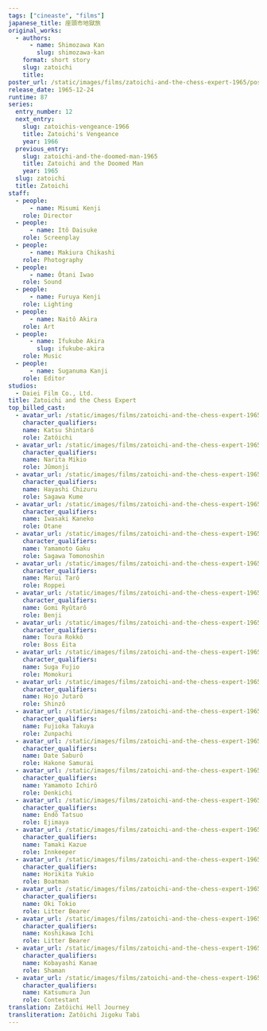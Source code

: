 ```yaml
---
tags: ["cineaste", "films"]
japanese_title: 座頭市地獄旅
original_works:
  - authors:
      - name: Shimozawa Kan
        slug: shimozawa-kan
    format: short story
    slug: zatoichi
    title:
poster_url: /static/images/films/zatoichi-and-the-chess-expert-1965/posters/poster.webp
release_date: 1965-12-24
runtime: 87
series:
  entry_number: 12
  next_entry:
    slug: zatoichis-vengeance-1966
    title: Zatoichi's Vengeance
    year: 1966
  previous_entry:
    slug: zatoichi-and-the-doomed-man-1965
    title: Zatoichi and the Doomed Man
    year: 1965
  slug: zatoichi
  title: Zatoichi
staff:
  - people:
      - name: Misumi Kenji
    role: Director
  - people:
      - name: Itô Daisuke
    role: Screenplay
  - people:
      - name: Makiura Chikashi
    role: Photography
  - people:
      - name: Ôtani Iwao
    role: Sound
  - people:
      - name: Furuya Kenji
    role: Lighting
  - people:
      - name: Naitô Akira
    role: Art
  - people:
      - name: Ifukube Akira
        slug: ifukube-akira
    role: Music
  - people:
      - name: Suganuma Kanji
    role: Editor
studios:
  - Daiei Film Co., Ltd.
title: Zatoichi and the Chess Expert
top_billed_cast:
  - avatar_url: /static/images/films/zatoichi-and-the-chess-expert-1965/cast-avatars/shintaro-katsu-0.webp
    character_qualifiers:
    name: Katsu Shintarô
    role: Zatôichi
  - avatar_url: /static/images/films/zatoichi-and-the-chess-expert-1965/cast-avatars/mikio-narita-0.webp
    character_qualifiers:
    name: Narita Mikio
    role: Jûmonji
  - avatar_url: /static/images/films/zatoichi-and-the-chess-expert-1965/cast-avatars/chizuru-hayashi-0.webp
    character_qualifiers:
    name: Hayashi Chizuru
    role: Sagawa Kume
  - avatar_url: /static/images/films/zatoichi-and-the-chess-expert-1965/cast-avatars/kaneko-iwasaki-0.webp
    character_qualifiers:
    name: Iwasaki Kaneko
    role: Otane
  - avatar_url: /static/images/films/zatoichi-and-the-chess-expert-1965/cast-avatars/gaku-yamamoto-0.webp
    character_qualifiers:
    name: Yamamoto Gaku
    role: Sagawa Tomonoshin
  - avatar_url: /static/images/films/zatoichi-and-the-chess-expert-1965/cast-avatars/taro-marui-0.webp
    character_qualifiers:
    name: Marui Tarô
    role: Roppei
  - avatar_url: /static/images/films/zatoichi-and-the-chess-expert-1965/cast-avatars/ryutaro-gomi-0.webp
    character_qualifiers:
    name: Gomi Ryûtarô
    role: Benji
  - avatar_url: /static/images/films/zatoichi-and-the-chess-expert-1965/cast-avatars/rokko-tora-0.webp
    character_qualifiers:
    name: Toura Rokkô
    role: Boss Eita
  - avatar_url: /static/images/films/zatoichi-and-the-chess-expert-1965/cast-avatars/fujio-suga-0.webp
    character_qualifiers:
    name: Suga Fujio
    role: Momokuri
  - avatar_url: /static/images/films/zatoichi-and-the-chess-expert-1965/cast-avatars/jutaro-hojo-0.webp
    character_qualifiers:
    name: Hojo Jutarô
    role: Shinzô
  - avatar_url: /static/images/films/zatoichi-and-the-chess-expert-1965/cast-avatars/takuya-fujioka-0.webp
    character_qualifiers:
    name: Fujioka Takuya
    role: Zunpachi
  - avatar_url: /static/images/films/zatoichi-and-the-chess-expert-1965/cast-avatars/saburo-date-0.webp
    character_qualifiers:
    name: Date Saburô
    role: Hakone Samurai
  - avatar_url: /static/images/films/zatoichi-and-the-chess-expert-1965/cast-avatars/ichiro-yamamoto-0.webp
    character_qualifiers:
    name: Yamamoto Ichirô
    role: Denkichi
  - avatar_url: /static/images/films/zatoichi-and-the-chess-expert-1965/cast-avatars/tatsuo-endo-0.webp
    character_qualifiers:
    name: Endô Tatsuo
    role: Ejimaya
  - avatar_url: /static/images/films/zatoichi-and-the-chess-expert-1965/cast-avatars/kazue-tamaki-0.webp
    character_qualifiers:
    name: Tamaki Kazue
    role: Innkeeper
  - avatar_url: /static/images/films/zatoichi-and-the-chess-expert-1965/cast-avatars/yukio-horikita-0.webp
    character_qualifiers:
    name: Horikita Yukio
    role: Boatman
  - avatar_url: /static/images/films/zatoichi-and-the-chess-expert-1965/cast-avatars/tokio-oki-0.webp
    character_qualifiers:
    name: Oki Tokio
    role: Litter Bearer
  - avatar_url: /static/images/films/zatoichi-and-the-chess-expert-1965/cast-avatars/ichi-koshikawa-0.webp
    character_qualifiers:
    name: Koshikawa Ichi
    role: Litter Bearer
  - avatar_url: /static/images/films/zatoichi-and-the-chess-expert-1965/cast-avatars/kanae-kobayashi-0.webp
    character_qualifiers:
    name: Kobayashi Kanae
    role: Shaman
  - avatar_url: /static/images/films/zatoichi-and-the-chess-expert-1965/cast-avatars/jun-katsumura-0.webp
    character_qualifiers:
    name: Katsumura Jun
    role: Contestant
translation: Zatôichi Hell Journey
transliteration: Zatôichi Jigoku Tabi
---
```

